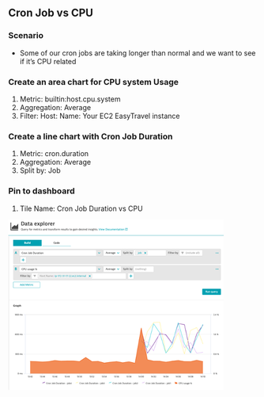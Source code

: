 ## Cron Job vs CPU

### Scenario
- Some of our cron jobs are taking longer than normal and we want to see if it’s CPU related

### Create an area chart for CPU system Usage
1. Metric: builtin:host.cpu.system
2. Aggregation: Average
3. Filter: Host: Name: Your EC2 EasyTravel instance

### Create a line chart with Cron Job Duration
1. Metric: cron.duration
2. Aggregation: Average
3. Split by: Job

### Pin to dashboard
1. Tile Name: Cron Job Duration vs CPU

![cpuvscron](../../../assets/images/cpuvscron.png)
